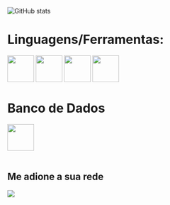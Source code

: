 ![GitHub stats](https://github-readme-stats.vercel.app/api?username=pedromeerholz&show_icons=true&theme=dark)

# Linguagens/Ferramentas: 

<div style="disply: inline-block">
<img height="60" src="https://cdn.jsdelivr.net/gh/devicons/devicon/icons/java/java-plain-wordmark.svg"/>
<img height="60" src="https://cdn.jsdelivr.net/gh/devicons/devicon/icons/html5/html5-plain-wordmark.svg"/>
<img height="60" src="https://cdn.jsdelivr.net/gh/devicons/devicon/icons/css3/css3-plain-wordmark.svg"/>
<img height="60" src="https://cdn.jsdelivr.net/gh/devicons/devicon/icons/javascript/javascript-plain.svg"/
</div>
<br>

# Banco de Dados
<div>
<img height="60" src="https://cdn.jsdelivr.net/gh/devicons/devicon/icons/postgresql/postgresql-plain-wordmark.svg"/>
</div>
<br>

## Me adione a sua rede
<div style="display: inline-block">
    <a href="https://www.linkedin.com/in/pedromeerholz/"><img src="https://img.shields.io/badge/LinkedIn-0077B5?style=for-the-badge&url=https://www.linkedin.com/in/pedromeerholz/" target="blank"></a>
</div>
